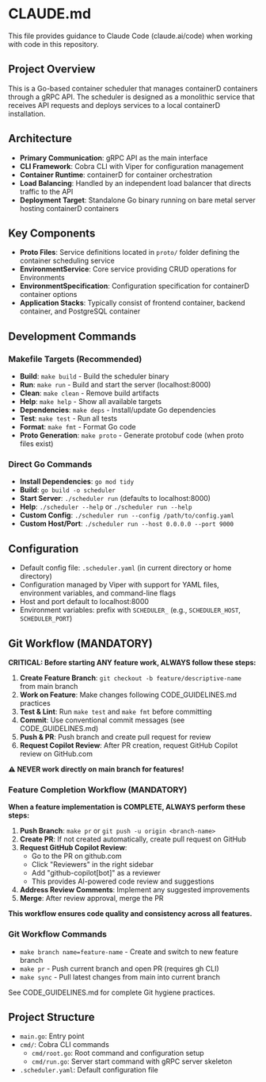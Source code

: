 # CLAUDE.md

This file provides guidance to Claude Code (claude.ai/code) when working with code in this repository.

## Project Overview

This is a Go-based container scheduler that manages containerD containers through a gRPC API. The scheduler is designed as a monolithic service that receives API requests and deploys services to a local containerD installation.

## Architecture

- **Primary Communication**: gRPC API as the main interface
- **CLI Framework**: Cobra CLI with Viper for configuration management
- **Container Runtime**: containerD for container orchestration
- **Load Balancing**: Handled by an independent load balancer that directs traffic to the API
- **Deployment Target**: Standalone Go binary running on bare metal server hosting containerD containers

## Key Components

- **Proto Files**: Service definitions located in `proto/` folder defining the container scheduling service
- **EnvironmentService**: Core service providing CRUD operations for Environments
- **EnvironmentSpecification**: Configuration specification for containerD container options
- **Application Stacks**: Typically consist of frontend container, backend container, and PostgreSQL container

## Development Commands

### Makefile Targets (Recommended)
- **Build**: `make build` - Build the scheduler binary
- **Run**: `make run` - Build and start the server (localhost:8000)
- **Clean**: `make clean` - Remove build artifacts
- **Help**: `make help` - Show all available targets
- **Dependencies**: `make deps` - Install/update Go dependencies
- **Test**: `make test` - Run all tests
- **Format**: `make fmt` - Format Go code
- **Proto Generation**: `make proto` - Generate protobuf code (when proto files exist)

### Direct Go Commands
- **Install Dependencies**: `go mod tidy`
- **Build**: `go build -o scheduler`
- **Start Server**: `./scheduler run` (defaults to localhost:8000)
- **Help**: `./scheduler --help` or `./scheduler run --help`
- **Custom Config**: `./scheduler run --config /path/to/config.yaml`
- **Custom Host/Port**: `./scheduler run --host 0.0.0.0 --port 9000`

## Configuration

- Default config file: `.scheduler.yaml` (in current directory or home directory)
- Configuration managed by Viper with support for YAML files, environment variables, and command-line flags
- Host and port default to localhost:8000
- Environment variables: prefix with `SCHEDULER_` (e.g., `SCHEDULER_HOST`, `SCHEDULER_PORT`)

## Git Workflow (MANDATORY)

**CRITICAL: Before starting ANY feature work, ALWAYS follow these steps:**

1. **Create Feature Branch**: `git checkout -b feature/descriptive-name` from main branch
2. **Work on Feature**: Make changes following CODE_GUIDELINES.md practices  
3. **Test & Lint**: Run `make test` and `make fmt` before committing
4. **Commit**: Use conventional commit messages (see CODE_GUIDELINES.md)
5. **Push & PR**: Push branch and create pull request for review
6. **Request Copilot Review**: After PR creation, request GitHub Copilot review on GitHub.com

**⚠️ NEVER work directly on main branch for features!**

### Feature Completion Workflow (MANDATORY)
**When a feature implementation is COMPLETE, ALWAYS perform these steps:**

1. **Push Branch**: `make pr` or `git push -u origin <branch-name>`
2. **Create PR**: If not created automatically, create pull request on GitHub
3. **Request GitHub Copilot Review**: 
   - Go to the PR on github.com
   - Click "Reviewers" in the right sidebar
   - Add "github-copilot[bot]" as a reviewer
   - This provides AI-powered code review and suggestions
4. **Address Review Comments**: Implement any suggested improvements
5. **Merge**: After review approval, merge the PR

**This workflow ensures code quality and consistency across all features.**

### Git Workflow Commands
- `make branch name=feature-name` - Create and switch to new feature branch
- `make pr` - Push current branch and open PR (requires gh CLI)
- `make sync` - Pull latest changes from main into current branch

See CODE_GUIDELINES.md for complete Git hygiene practices.

## Project Structure

- `main.go`: Entry point
- `cmd/`: Cobra CLI commands
  - `cmd/root.go`: Root command and configuration setup
  - `cmd/run.go`: Server start command with gRPC server skeleton
- `.scheduler.yaml`: Default configuration file